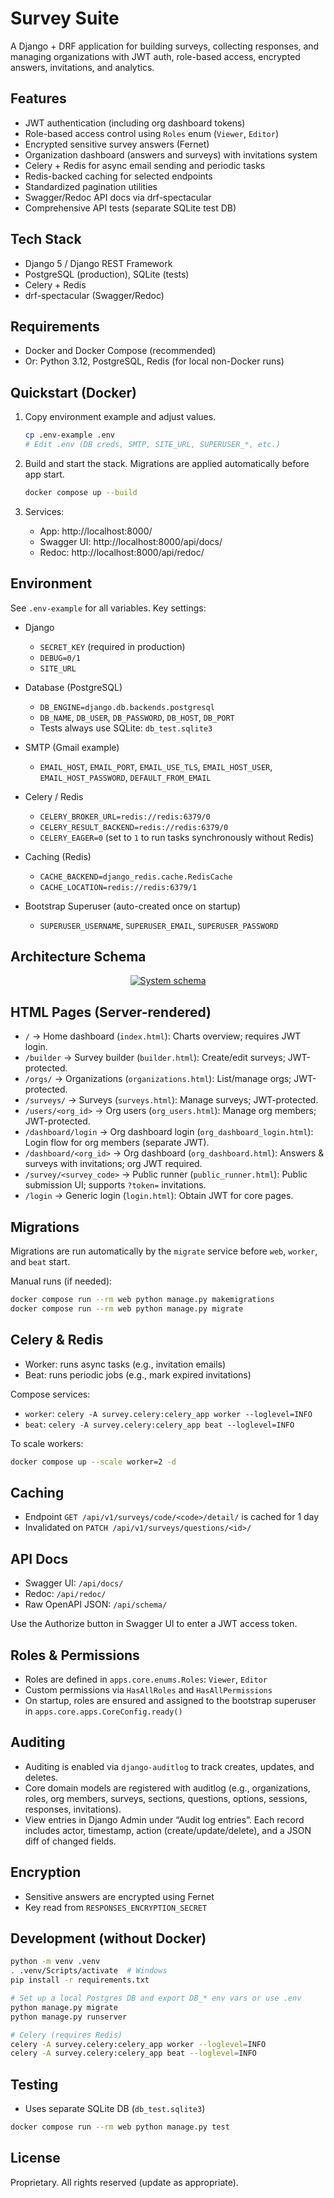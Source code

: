 # Survey Suite

A Django + DRF application for building surveys, collecting responses, and managing organizations with JWT auth, role-based access, encrypted answers, invitations, and analytics.

## Features
- JWT authentication (including org dashboard tokens)
- Role-based access control using `Roles` enum (`Viewer`, `Editor`)
- Encrypted sensitive survey answers (Fernet)
- Organization dashboard (answers and surveys) with invitations system
- Celery + Redis for async email sending and periodic tasks
- Redis-backed caching for selected endpoints
- Standardized pagination utilities
- Swagger/Redoc API docs via drf-spectacular
- Comprehensive API tests (separate SQLite test DB)

## Tech Stack
- Django 5 / Django REST Framework
- PostgreSQL (production), SQLite (tests)
- Celery + Redis
- drf-spectacular (Swagger/Redoc)

## Requirements
- Docker and Docker Compose (recommended)
- Or: Python 3.12, PostgreSQL, Redis (for local non-Docker runs)

## Quickstart (Docker)
1. Copy environment example and adjust values.
   ```bash
   cp .env-example .env
   # Edit .env (DB creds, SMTP, SITE_URL, SUPERUSER_*, etc.)
   ```

2. Build and start the stack. Migrations are applied automatically before app start.
   ```bash
   docker compose up --build
   ```

3. Services:
   - App: http://localhost:8000/
   - Swagger UI: http://localhost:8000/api/docs/
   - Redoc: http://localhost:8000/api/redoc/

## Environment
See `.env-example` for all variables. Key settings:

- Django
  - `SECRET_KEY` (required in production)
  - `DEBUG=0/1`
  - `SITE_URL`

- Database (PostgreSQL)
  - `DB_ENGINE=django.db.backends.postgresql`
  - `DB_NAME`, `DB_USER`, `DB_PASSWORD`, `DB_HOST`, `DB_PORT`
  - Tests always use SQLite: `db_test.sqlite3`

- SMTP (Gmail example)
  - `EMAIL_HOST`, `EMAIL_PORT`, `EMAIL_USE_TLS`, `EMAIL_HOST_USER`, `EMAIL_HOST_PASSWORD`, `DEFAULT_FROM_EMAIL`

- Celery / Redis
  - `CELERY_BROKER_URL=redis://redis:6379/0`
  - `CELERY_RESULT_BACKEND=redis://redis:6379/0`
  - `CELERY_EAGER=0` (set to `1` to run tasks synchronously without Redis)

- Caching (Redis)
  - `CACHE_BACKEND=django_redis.cache.RedisCache`
  - `CACHE_LOCATION=redis://redis:6379/1`

- Bootstrap Superuser (auto-created once on startup)
  - `SUPERUSER_USERNAME`, `SUPERUSER_EMAIL`, `SUPERUSER_PASSWORD`

## Architecture Schema

<p align="center">
  <a href="screenshots/schema.png" target="_blank">
    <img src="screenshots/schema.png" alt="System schema" style="max-width: 100%; height: auto;" />
  </a>
</p>

## HTML Pages (Server-rendered)
- `/` → Home dashboard (`index.html`): Charts overview; requires JWT login.
- `/builder` → Survey builder (`builder.html`): Create/edit surveys; JWT-protected.
- `/orgs/` → Organizations (`organizations.html`): List/manage orgs; JWT-protected.
- `/surveys/` → Surveys (`surveys.html`): Manage surveys; JWT-protected.
- `/users/<org_id>` → Org users (`org_users.html`): Manage org members; JWT-protected.
- `/dashboard/login` → Org dashboard login (`org_dashboard_login.html`): Login flow for org members (separate JWT).
- `/dashboard/<org_id>` → Org dashboard (`org_dashboard.html`): Answers & surveys with invitations; org JWT required.
- `/survey/<survey_code>` → Public runner (`public_runner.html`): Public submission UI; supports `?token=` invitations.
- `/login` → Generic login (`login.html`): Obtain JWT for core pages.

## Migrations
Migrations are run automatically by the `migrate` service before `web`, `worker`, and `beat` start.

Manual runs (if needed):
```bash
docker compose run --rm web python manage.py makemigrations
docker compose run --rm web python manage.py migrate
```

## Celery & Redis
- Worker: runs async tasks (e.g., invitation emails)
- Beat: runs periodic jobs (e.g., mark expired invitations)

Compose services:
- `worker`: `celery -A survey.celery:celery_app worker --loglevel=INFO`
- `beat`: `celery -A survey.celery:celery_app beat --loglevel=INFO`

To scale workers:
```bash
docker compose up --scale worker=2 -d
```

## Caching
- Endpoint `GET /api/v1/surveys/code/<code>/detail/` is cached for 1 day
- Invalidated on `PATCH /api/v1/surveys/questions/<id>/`

## API Docs
- Swagger UI: `/api/docs/`
- Redoc: `/api/redoc/`
- Raw OpenAPI JSON: `/api/schema/`

Use the Authorize button in Swagger UI to enter a JWT access token.

## Roles & Permissions
- Roles are defined in `apps.core.enums.Roles`: `Viewer`, `Editor`
- Custom permissions via `HasAllRoles` and `HasAllPermissions`
- On startup, roles are ensured and assigned to the bootstrap superuser in `apps.core.apps.CoreConfig.ready()`

## Auditing
- Auditing is enabled via `django-auditlog` to track creates, updates, and deletes.
- Core domain models are registered with auditlog (e.g., organizations, roles, org members, surveys, sections, questions, options, sessions, responses, invitations).
- View entries in Django Admin under “Audit log entries”. Each record includes actor, timestamp, action (create/update/delete), and a JSON diff of changed fields.

## Encryption
- Sensitive answers are encrypted using Fernet
- Key read from `RESPONSES_ENCRYPTION_SECRET`

## Development (without Docker)
```bash
python -m venv .venv
. .venv/Scripts/activate  # Windows
pip install -r requirements.txt

# Set up a local Postgres DB and export DB_* env vars or use .env
python manage.py migrate
python manage.py runserver

# Celery (requires Redis)
celery -A survey.celery:celery_app worker --loglevel=INFO
celery -A survey.celery:celery_app beat --loglevel=INFO
```

## Testing
- Uses separate SQLite DB (`db_test.sqlite3`)
```bash
docker compose run --rm web python manage.py test
```

## License
Proprietary. All rights reserved (update as appropriate).
